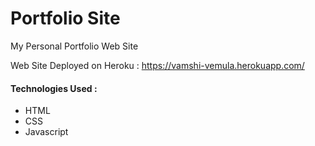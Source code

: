 # Portfolio Site

My Personal Portfolio Web Site

Web Site Deployed on Heroku : https://vamshi-vemula.herokuapp.com/

#### Technologies Used :
* HTML 
* CSS 
* Javascript
